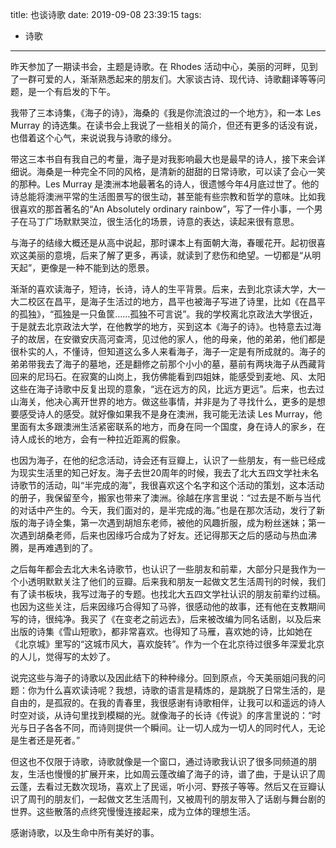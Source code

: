 title: 也谈诗歌
date: 2019-09-08 23:39:15
tags:
- 诗歌
---

昨天参加了一期读书会，主题是诗歌。在 Rhodes 活动中心，美丽的河畔，见到了一群可爱的人，渐渐熟悉起来的朋友们。大家谈古诗、现代诗、诗歌翻译等等问题，是一个有启发的下午。

我带了三本诗集，《海子的诗》，海桑的《我是你流浪过的一个地方》，和一本 Les Murray 的诗选集。在读书会上我说了一些相关的简介，但还有更多的话没有说，也借着这个心气，来说说我与诗歌的缘分。

带这三本书自有我自己的考量，海子是对我影响最大也是最早的诗人，接下来会详细说。海桑是一种完全不同的风格，是清新的甜甜的日常诗歌，可以读了会心一笑的那种。Les Murray 是澳洲本地最著名的诗人，很遗憾今年4月底过世了。他的诗总能将澳洲平常的生活图景写的很生动，甚至能有些宗教和哲学的意味。比如我很喜欢的那首著名的“An Absolutely ordinary rainbow”，写了一件小事，一个男子在马丁广场默默哭泣，很生活化的场景，诗意的表达，读起来很有意思。

与海子的结缘大概还是从高中说起，那时课本上有面朝大海，春暖花开。起初很喜欢这美丽的意境，后来了解了更多，再读，就读到了悲伤和绝望。一切都是“从明天起”，更像是一种不能到达的愿景。

渐渐的喜欢读海子，短诗，长诗，诗人的生平背景。后来，去到北京读大学，大一大二校区在昌平，是海子生活过的地方，昌平也被海子写进了诗里，比如《在昌平的孤独》，“孤独是一只鱼筐……孤独不可言说”。我的学校离北京政法大学很近，于是就去北京政法大学，在他教学的地方，买到这本《海子的诗》。也特意去过海子的故居，在安徽安庆高河查湾，见过他的家人，他的母亲，他的弟弟，他们都是很朴实的人，不懂诗，但知道这么多人来看海子，海子一定是有所成就的。海子的弟弟带我去了海子的墓地，还是翻修之前那个小小的墓，墓前有两块海子从西藏背回来的尼玛石。在寂寞的山岗上，我仿佛能看到四姐妹，能感受到麦地、风、太阳这些在海子诗歌中反复出现的意象，“远在远方的风，比远方更远”。后来，也去过山海关，他决心离开世界的地方。做这些事情，并非是为了寻找什么，更多的是想要感受诗人的感受。就好像如果我不是身在澳洲，我可能无法读 Les Murray，他里面有太多跟澳洲生活紧密联系的地方，而身在同一个国度，身在诗人的家乡，在诗人成长的地方，会有一种拉近距离的假象。

也因为海子，在他的纪念活动，诗会还有豆瓣上，认识了一些朋友，有一些已经成为现实生活里的知己好友。海子去世20周年的时候，我去了北大五四文学社未名诗歌节的活动，叫“半完成的海”，我很喜欢这个名字和这个活动的策划，这本活动的册子，我保留至今，搬家也带来了澳洲。徐越在序言里说：“过去是不断与当代的对话中产生的。今天，我们面对的，是半完成的海。”也是在那次活动，发行了新版的海子诗全集，第一次遇到胡旭东老师，被他的风趣折服，成为粉丝迷妹；第一次遇到胡桑老师，后来也因缘巧合成为了好友。还记得那天之后的感动与热血沸腾，是再难遇到的了。

之后每年都会去北大未名诗歌节，也认识了一些朋友和前辈，大部分只是我作为一个小透明默默关注了他们的豆瓣。后来我和朋友一起做文艺生活周刊的时候，我们有了读书板块，我写过海子的专题。也找北大五四文学社认识的朋友前辈约过稿。也因为这些关注，后来因缘巧合得知了马骅，很感动他的故事，还有他在支教期间写的诗，很纯净。我买了《在变老之前远去》，后来被改编为同名话剧，以及后来出版的诗集《雪山短歌》，都非常喜欢。也得知了马雁，喜欢她的诗，比如她在《北京城》里写的“这城市风大，喜欢旋转”。作为一个在北京待过很多年深爱北京的人儿，觉得写的太妙了。

说完这些与海子的诗歌以及因此结下的种种缘分。回到原点，今天美丽姐问我的问题：你为什么喜欢读诗呢？我想，诗歌的语言是精炼的，是跳脱了日常生活的，是自由的，是孤寂的。在我的青春里，我很感谢有诗歌相伴，让我可以和遥远的诗人时空对谈，从诗句里找到模糊的光。就像海子的长诗《传说》的序言里说的：“时光与日子各各不同，而诗则提供一个瞬间。让一切人成为一切人的同时代人，无论是生者还是死者。”

但这也不仅限于诗歌，诗歌就像是一个窗口，通过诗歌我认识了很多同频道的朋友，生活也慢慢的扩展开来，比如周云蓬改编了海子的诗，谱了曲，于是认识了周云蓬，去看过无数次现场，喜欢上了民谣，听小河、野孩子等等。然后又在豆瓣认识了周刊的朋友们，一起做文艺生活周刊，又被周刊的朋友带入了话剧与舞台剧的世界。这些散落的点终究慢慢连接起来，成为立体的理想生活。

感谢诗歌，以及生命中所有美好的事。